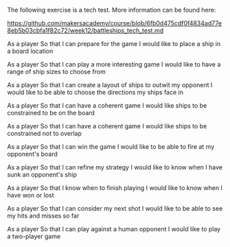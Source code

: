 The following exercise is a tech test. More information can be found here:

https://github.com/makersacademy/course/blob/6fb0d475cdf0f4834ad77e8eb5b03cbfa1f82c72/week12/battleships_tech_test.md

As a player
So that I can prepare for the game
I would like to place a ship in a board location

As a player
So that I can play a more interesting game
I would like to have a range of ship sizes to choose from

As a player
So that I can create a layout of ships to outwit my opponent
I would like to be able to choose the directions my ships face in

As a player
So that I can have a coherent game
I would like ships to be constrained to be on the board

As a player
So that I can have a coherent game
I would like ships to be constrained not to overlap

As a player
So that I can win the game
I would like to be able to fire at my opponent's board

As a player
So that I can refine my strategy
I would like to know when I have sunk an opponent's ship

As a player
So that I know when to finish playing
I would like to know when I have won or lost

As a player
So that I can consider my next shot
I would like to be able to see my hits and misses so far

As a player
So that I can play against a human opponent
I would like to play a two-player game
